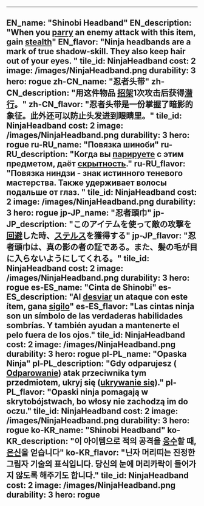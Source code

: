 ---

EN_name: "Shinobi Headband"
EN_description: "When you  <u>parry</u> an enemy attack with this item, gain <u>stealth</u>"
EN_flavor: "Ninja headbands are a mark of true shadow-skill. They also keep hair out of your eyes. "
tile_id: NinjaHeadband
cost: 2
image: /images/NinjaHeadband.png
durability: 3
hero: rogue
zh-CN_name: "忍者头带"
zh-CN_description: "用这件物品 <u>招架</u>1次攻击后获得<u>潜行</u>。"
zh-CN_flavor: "忍者头带是一份掌握了暗影的象征。此外还可以防止头发进到眼睛里。"
tile_id: NinjaHeadband
cost: 2
image: /images/NinjaHeadband.png
durability: 3
hero: rogue
ru-RU_name: "Повязка шиноби"
ru-RU_description: "Когда вы  <u>парируете</u> с этим предметом, даёт <u>скрытность</u>."
ru-RU_flavor: "Повязка ниндзи - знак истинного теневого мастерства. Также удерживает волосы подальше от глаз. "
tile_id: NinjaHeadband
cost: 2
image: /images/NinjaHeadband.png
durability: 3
hero: rogue
jp-JP_name: "忍者頭巾"
jp-JP_description: "このアイテムを使って敵の攻撃を <u>回避</u>した時、<u>ステルス</u>を獲得する"
jp-JP_flavor: "忍者頭巾は、真の影の者の証である。また、髪の毛が目に入らないようにしてくれる。"
tile_id: NinjaHeadband
cost: 2
image: /images/NinjaHeadband.png
durability: 3
hero: rogue
es-ES_name: "Cinta de Shinobi"
es-ES_description: "Al  <u>desviar</u> un ataque con este ítem, gana <u>sigilo</u>"
es-ES_flavor: "Las cintas ninja son un símbolo de las verdaderas habilidades sombrías. Y también ayudan a mantenerte el pelo fuera de los ojos."
tile_id: NinjaHeadband
cost: 2
image: /images/NinjaHeadband.png
durability: 3
hero: rogue
pl-PL_name: "Opaska Ninja"
pl-PL_description: "Gdy odparujesz ( <u>Odparowanie</u>) atak przeciwnika tym przedmiotem, ukryj się (<u>ukrywanie się</u>)."
pl-PL_flavor: "Opaski ninja pomagają w skrytobójstwach, bo włosy nie zachodzą im do oczu."
tile_id: NinjaHeadband
cost: 2
image: /images/NinjaHeadband.png
durability: 3
hero: rogue
ko-KR_name: "Shinobi Headband"
ko-KR_description: "이 아이템으로 적의 공격을  <u>응수</u>할 때, <u>은신</u>을 얻습니다"
ko-KR_flavor: "닌자 머리띠는 진정한 그림자 기술의 표식입니다. 당신의 눈에 머리카락이 들어가지 않도록 해주기도 합니다."
tile_id: NinjaHeadband
cost: 2
image: /images/NinjaHeadband.png
durability: 3
hero: rogue
---
